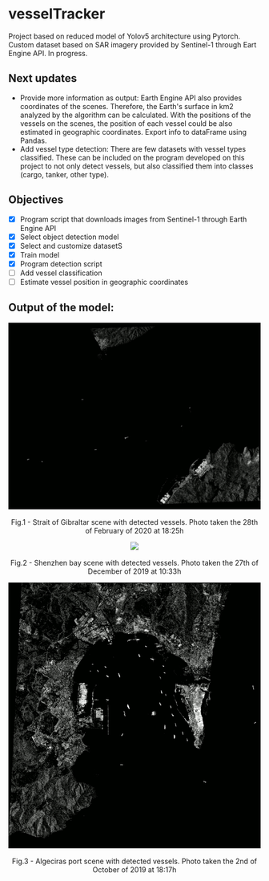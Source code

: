 # vesselTracker
Project based on reduced model of Yolov5 architecture using Pytorch. Custom dataset based on SAR imagery provided by Sentinel-1 through Eart Engine API. In progress.

## Next updates

- Provide more information as output: Earth Engine API also provides coordinates of the scenes. Therefore, the Earth's surface in km2 analyzed by the algorithm can be calculated. With the positions of the vessels on the scenes, the position of each vessel could be also estimated in geographic coordinates. Export info to dataFrame using Pandas.
- Add vessel type detection: There are few datasets with vessel types classified. These can be included on the program developed on this project to not only detect vessels, but also classified them into classes (cargo, tanker, other type).

## Objectives

- [x] Program script that downloads images from Sentinel-1 through Earth Engine API
- [x] Select object detection model
- [x] Select and customize datasetS
- [x] Train model
- [x] Program detection script
- [ ] Add vessel classification
- [ ] Estimate vessel position in geographic coordinates 

## Output of the model:

<p align = "center">
<img src = "Examples/gibraltar.gif">
</p>
<p align = "center">
Fig.1 - Strait of Gibraltar scene with detected vessels. Photo taken the 28th of February of
2020 at 18:25h
</p>

<p align = "center">
<img src = "Examples/shenzhen.gif">
</p>
<p align = "center">
Fig.2 - Shenzhen bay scene with detected vessels. Photo taken the 27th of December of 2019
at 10:33h
</p>

<p align = "center">
<img src = "Examples/algeciras.gif">
</p>
<p align = "center">
Fig.3 - Algeciras port scene with detected vessels. Photo taken the 2nd of October of 2019
at 18:17h
</p>